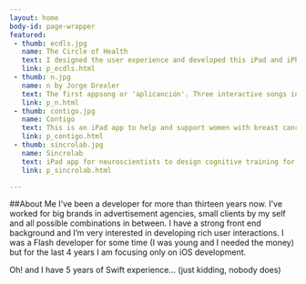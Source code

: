 ```yaml
---
layout: home
body-id: page-wrapper
featured:
 - thumb: ecdls.jpg
   name: The Circle of Health
   text: I designed the user experience and developed this iPad and iPhone app for the treatment and prevention of cardiovascular diseases.
   link: p_ecdls.html
 - thumb: n.jpg
   name: n by Jorge Drexler
   text: The first appsong or 'aplicanción'. Three interactive songs in which the user can change what the Drexler sings in realtime.
   link: p_n.html
 - thumb: contigo.jpg
   name: Contigo
   text: This is an iPad app to help and support women with breast cancer through the different phases of the disease and its treatment.
   link: p_contigo.html
 - thumb: sincrolab.jpg
   name: Sincrolab
   text: iPad app for neuroscientists to design cognitive training for children through games and providing day to day statistics.
   link: p_sincrolab.html      

---
```


##About Me
I've been a developer for more than thirteen years now. I've worked for big brands in advertisement agencies, small clients by my self and all possible combinations in between. I have a strong front end background and I’m very interested in developing rich user interactions. I was a Flash developer for some time (I was young and I needed the money) but for the last 4 years I am focusing only on iOS development.

Oh! and I have 5 years of Swift experience… (just kidding, nobody does)
        